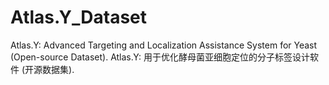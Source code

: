 # Atlas.Y_Dataset
Atlas.Y: Advanced Targeting and Localization Assistance System for Yeast (Open-source Dataset). Atlas.Y: 用于优化酵母菌亚细胞定位的分子标签设计软件 (开源数据集).
